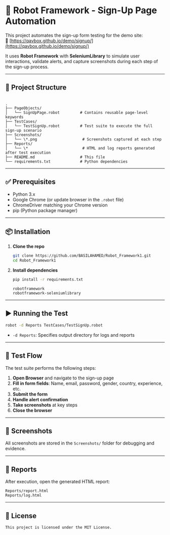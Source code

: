 # 🚀 Robot Framework - Sign-Up Page Automation

This project automates the sign-up form testing for the demo site:  
🔗 [https://qavbox.github.io/demo/signup/](https://qavbox.github.io/demo/signup/)

It uses **Robot Framework** with **SeleniumLibrary** to simulate user interactions, validate alerts, and capture screenshots during each step of the sign-up process.

---

## 📁 Project Structure

```

.
├── PageObjects/
│   └── SignUpPage.robot         # Contains reusable page-level keywords
├── TestCases/
│   └── TestSignUp.robot         # Test suite to execute the full sign-up scenario
├── Screenshots/
│   └── \*.png                    # Screenshots captured at each step
├── Reports/
│   └── \*                        # HTML and log reports generated after test execution
├── README.md                    # This file
└── requirements.txt             # Python dependencies

````

---

## ✅ Prerequisites

- Python 3.x
- Google Chrome (or update browser in the `.robot` file)
- ChromeDriver matching your Chrome version
- pip (Python package manager)

---

## 📦 Installation

1. **Clone the repo**
   ```bash
   git clone https://github.com/BASILAHAMED/Robot_Framework1.git
   cd Robot_Framework1
   ```

2. **Install dependencies**

   ```bash
   pip install -r requirements.txt
   ```

   ```
   robotframework
   robotframework-seleniumlibrary
   ```

---

## ▶️ Running the Test

```bash
robot -d Reports TestCases/TestSignUp.robot
```

* `-d Reports`: Specifies output directory for logs and reports

---

## 🧪 Test Flow

The test suite performs the following steps:

1. **Open Browser** and navigate to the sign-up page
2. **Fill in form fields**: Name, email, password, gender, country, experience, etc.
3. **Submit the form**
4. **Handle alert confirmation**
5. **Take screenshots** at key steps
6. **Close the browser**

---

## 📸 Screenshots

All screenshots are stored in the `Screenshots/` folder for debugging and evidence.

---

## 📄 Reports

After execution, open the generated HTML report:

```
Reports/report.html
Reports/log.html
```

---

## 📝 License
```
This project is licensed under the MIT License.

```
